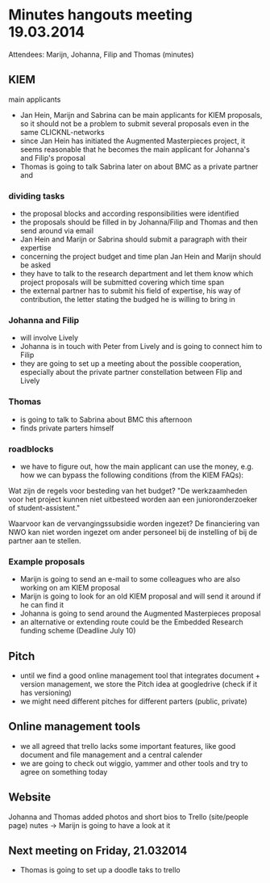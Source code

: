 # Minutes hangouts meeting 19.03.2014
Attendees: Marijn, Johanna, Filip and Thomas (minutes)

## KIEM 

main applicants
- Jan Hein, Marijn and Sabrina can be main applicants for KIEM proposals, so it should not be a problem to submit several proposals even in the same CLICKNL-networks
- since Jan Hein has initiated the Augmented Masterpieces project, it seems reasonable that he becomes the main applicant for Johanna's and Filip's proposal
- Thomas is going to talk Sabrina later on about BMC as a private partner and

### dividing tasks 
- the proposal blocks and according responsibilities were identified
- the proposals should be filled in by Johanna/Filip and Thomas and then send around via email
- Jan Hein and Marijn or Sabrina should submit a paragraph with their expertise
- concerning the project budget and time plan Jan Hein and Marijn should be asked
- they have to talk to the research department and let them know which project proposals will be submitted covering which time span
- the external partner has to submit his field of expertise, his way of contribution, the letter stating the budged he is willing to bring in

### Johanna and Filip
- will involve Lively
- Johanna is in touch with Peter from Lively and is going to connect him to Filip
- they are going to set up a meeting about the possible cooperation, especially about the private partner constellation between Flip and Lively 

### Thomas
- is going to talk to Sabrina about BMC this afternoon
- finds private parters himself 

### roadblocks 
- we have to figure out, how the main applicant can use the money, e.g. how we can bypass the following conditions (from the KIEM FAQs):

Wat zijn de regels voor besteding van het budget?
"De werkzaamheden voor het project kunnen niet uitbesteed worden aan een junioronderzoeker of student-assistent."

Waarvoor kan de vervangingssubsidie worden ingezet?
De financiering van NWO kan niet worden ingezet om ander personeel bij de instelling of bij de partner
aan te stellen. 

### Example proposals 
- Marijn is going to send an e-mail to some colleagues who are also working on am KIEM proposal
- Marijn is going to look for an old KIEM proposal and will send it around if he can find it
- Johanna is going to send around the Augmented Masterpieces proposal
- an alternative or extending route could be the Embedded Research funding scheme (Deadline July 10)
 
## Pitch
 - until we find a good online management tool that integrates document + version management, we store the Pitch idea at googledrive (check if it has versioning)
 - we might need different pitches for different parters (public, private) 

## Online management tools
 - we all agreed that trello lacks some important features, like good document and file management and a central calender
 - we are going to check out wiggio, yammer and other tools and try to agree on something today

## Website
 Johanna and Thomas added photos and short bios to Trello (site/people page) nutes
 → Marijn is going to have a look at it

## Next meeting on Friday, 21.032014
 - Thomas is going to set up a doodle taks to trello
